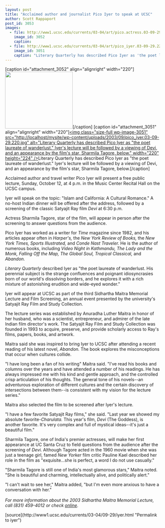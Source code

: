 ```yaml
---
layout: post
title: "Acclaimed author and journalist Pico Iyer to speak at UCSC"
author: Scott Rappaport
post_id: 3053
images:
  - file: http://www1.ucsc.edu/currents/03-04/art/pico.actress.03-09-29.220.jpg
    image_id: 3052
    caption: 
  - file: http://www1.ucsc.edu/currents/03-04/art/pico_iyer.03-09-29.220.jpg
    image_id: 3051
    caption: "Literary Quarterly has described Pico Iyer as 'the poet laureate of wanderlust.' Iyer's lecture will be followed by a viewing of Devi, and an appearance by the film's star, Sharmila Tagore, below."
---
```


[caption id="attachment_3052" align="alignright" width="220"]<a href="http://localhost/mysite/wp-content/uploads/2003/09/pico.actress.03-09-29.220.jpg"><img class="size-full wp-image-3052" src="http://localhost/mysite/wp-content/uploads/2003/09/pico.actress.03-09-29.220.jpg" alt="" width="220" height="185" /></a>[/caption]
[caption id="attachment_3051" align="alignright" width="220"]<a href="http://localhost/mysite/wp-content/uploads/2003/09/pico_iyer.03-09-29.220.jpg"><img class="size-full wp-image-3051" src="http://localhost/mysite/wp-content/uploads/2003/09/pico_iyer.03-09-29.220.jpg" alt="Literary Quarterly has described Pico Iyer as "the poet laureate of wanderlust." Iyer's lecture will be followed by a viewing of Devi, and an appearance by the film's star, Sharmila Tagore, below." width="220" height="224" /></a>Literary Quarterly has described Pico Iyer as "the poet laureate of wanderlust." Iyer's lecture will be followed by a viewing of Devi, and an appearance by the film's star, Sharmila Tagore, below.[/caption]
<p>
  Acclaimed author and travel writer Pico Iyer will present a free public lecture, Sunday, October 12, at 4 p.m. in the Music Center Recital Hall on the UCSC campus.<br>
</p>
<p>
  Iyer will speak on the topic: "Islam and California: A Cultural Romance." A no-host Indian dinner will be offered after the address, followed by a screening of the classic Satyajit Ray film <i>Devi</i> at 6:30 p.m.
</p>
<p>
  Actress Sharmila Tagore, star of the film, will appear in person after the screening to answer questions from the audience.<br>
</p>
<p>
  Pico Iyer has worked as a writer for <i>Time</i> magazine since 1982, and his articles appear often in <i>Harper's,</i> the <i>New York Review of Books,</i> the <i>New York Times, Sports Illustrated,</i> and <i>Conde Nast Traveler.</i> He is the author of numerous books, including <i>Video Night in Kathmandu, The Lady and the Monk, Falling Off the Map, The Global Soul, Tropical Classical,</i> and <i>Abandon.</i><br>
</p>
<p>
  <i>Literary Quarterly</i> described Iyer as "the poet laureate of wanderlust. His perennial subject is the strange confluences and poignant idiosyncrasies born of our world's dissolving borders, and he explores it with a rich mixture of astonishing erudition and wide-eyed wonder."
</p>
<p>
  Iyer will appear at UCSC as part of the third Sidhartha Maitra Memorial Lecture and Film Screening, an annual event presented by the university's Satyajit Ray Film and Study Collection.
</p>
<p>
  The lecture series was established by Anuradha Luther Maitra in honor of her husband, who was a scientist, entrepreneur, and admirer of the late Indian film director's work. The Satyajit Ray Film and Study Collection was founded in 1993 to acquire, preserve, and provide scholarly access to Ray's films, papers, books, and artwork.<br>
</p>
<p>
  Maitra said she was inspired to bring Iyer to UCSC after attending a recent reading of his latest novel, <i>Abandon.</i> The book explores the misconceptions that occur when cultures collide.<br>
</p>
<p>
  "I have long been a fan of his writing" Maitra said. "I've read his books and columns over the years and have attended a number of his readings. He has always impressed me with his kind and gentle approach, and the controlled crisp articulation of his thoughts. The general tone of his novels--an adventurous exploration of different cultures and the certain discovery of intersections between them--is consistent with my vision for the lecture series."
</p>
<p>
  Maitra also selected the film to be screened after Iyer's lecture.<br>
</p>
<p>
  "I have a few favorite Satyajit Ray films," she said. "Last year we showed my absolute favorite-<i>Charulata.</i> This year's film, <i>Devi</i> (The Goddess), is another favorite. It's very complex and full of mystical ideas--it's just a beautiful film."<br>
</p>
<p>
  Sharmila Tagore, one of India's premier actresses, will make her first appearance at UC Santa Cruz to field questions from the audience after the screening of <i>Devi.</i> Although Tagore acted in the 1960 movie when she was just a teenage girl, famed <i>New Yorker</i> film critic Pauline Kael described her role in the film as "exquisite...she is perfect, a word I do not use casually."<br>
</p>
<p>
  "Sharmila Tagore is still one of India's most glamorous stars," Maitra noted. "She is beautiful and charming, intellectually alive, and politically alert."<br>
</p>
<p>
  "I can't wait to see her," Maitra added, "but I'm even more anxious to have a conversation with her."<br>
  <br>
  <i>For more information about the 2003 Sidhartha Maitra Memorial Lecture, call (831) 459-4012 or check <a href="http://satyajitray.ucsc.edu">online</a>.</i>
</p>
[source](http://www1.ucsc.edu/currents/03-04/09-29/iyer.html "Permalink to iyer")
